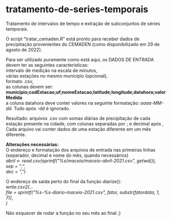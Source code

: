 # tratamento-de-series-temporais

Tratamento de intervalos de tempo e extração de subconjuntos de séries temporais.

O script "tratar_cemaden.R" está pronto para receber dados de precipitação provenientes do CEMADEN (como disponibilizado em 29 de agosto de 2022).

Para ser utilizado puramente como está aqui, os DADOS DE ENTRADA devem ter as seguintes características:\
      intervalo de medição na escala de minutos,\
      várias estações no mesmo município (opcional),\
      formato .csv,\
      as colunas devem ser: **municipio;codEstacao;uf;nomeEstacao;latitude;longitude;datahora;valorMedida**\
      a coluna datahora deve conter valores na seguinte formatação: _aaaa-MM-dd_. Tudo após -dd é ignorado.
      
Resultado: arquivos .csv com somas diárias de precipitação de cada estação presente na cidade, com colunas separadas por ; e decimal após ,\
Cada arquivo vai conter dados de uma estação diferente em um mês diferente.

**Alterações necessárias:**\
O endereço e formatação dos arquivos de entrada nas primeiras linhas\
(separador, decimal e nome do mês, quando necessários)\
*abril <- read.csv(sprintf("%s/maceio/maceio-abril-2021.csv", getwd()),\
                       sep = ";",\
                       dec = ",")*
                       
O endereço de saída perto do final da função diarize():\
*write.csv2(...\
              file = sprintf("%s-%s-diario-maceio-2021.csv", fator, substr(fatordata, 1, 7)),\
              )*
              
Não esquecer de rodar a função no seu mês ao final ;)
